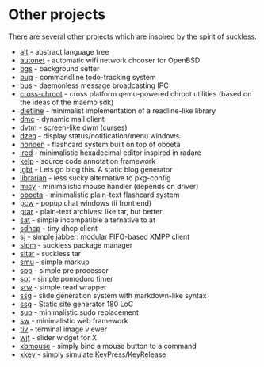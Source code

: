 Other projects
==============
There are several other projects which are inspired by the spirit of suckless.

* [alt](https://github.com/radare/alt) - abstract language tree
* [autonet](https://github.com/mrdomino/autonet) - automatic wifi network chooser for OpenBSD
* [bgs](https://github.com/Gottox/bgs) - background setter
* [bug](http://vicerveza.homeunix.net/~viric/soft/bug/) - commandline todo-tracking system
* [bus](https://github.com/maandree/bus) - daemonless message broadcasting IPC
* [cross-chroot](https://github.com/radare/cross-chroot) - cross platform qemu-powered chroot utilities (based on the ideas of the maemo sdk)
* [dietline](https://github.com/radare/radare2/blob/master/libr/cons/dietline.c) - minimalist implementation of a readline-like library
* [dmc](//oldgit.suckless.org/dmc/) - dynamic mail client
* [dvtm](http://www.brain-dump.org/projects/dvtm/) - screen-like dwm (curses)
* [dzen](https://github.com/robm/dzen) - display status/notification/menu windows
* [honden](https://github.com/joodan-van-github/honden) - flashcard system built on top of oboeta
* [ired](https://github.com/radare/ired) - minimalistic hexadecimal editor inspired in radare
* [kelp](http://kelp.sf.net) - source code annotation framework
* [lgbt](https://dev.yeuxdelibad.net/lgbt.tgz) - Lets go blog this. A static blog generator 
* [librarian](https://github.com/maandree/librarian) - less sucky alternative to pkg-config
* [micy](https://github.com/radare/toys/tree/master/micy) - minimalistic mouse handler (depends on driver)
* [oboeta](https://github.com/joodan-van-github/oboeta) - minimalistic plain-text flashcard system
* [pcw](https://bitbucket.org/emg/pcw) - popup chat windows (ii front end)
* [ptar](https://github.com/joodan-van-github/ptar) - plain-text archives: like tar, but better
* [sat](https://github.com/maandree/sat) - simple incompatible alternative to at
* [sdhcp](https://git.2f30.org/sdhcp) - tiny dhcp client
* [sj](https://github.com/younix/sj) - simple jabber: modular FIFO-based XMPP client
* [slpm](https://github.com/radare/slpm) - suckless package manager
* [sltar](https://github.com/Gottox/sltar) - suckless tar
* [smu](https://github.com/Gottox/smu) - simple markup
* [spp](https://github.com/radare/spp) - simple pre processor
* [spt](https://github.com/pickfire/spt) - simple pomodoro timer
* [srw](https://bitbucket.org/emg/srw) - simple read wrapper
* [ssg](https://github.com/jroimartin/ssg) - slide generation system with markdown-like syntax
* [ssg](https://www.romanzolotarev.com/ssg.html) - Static site generator 180 LoC
* [sup](//oldgit.suckless.org/sup/) - minimalistic sudo replacement
* [sw](https://github.com/jroimartin/sw) - minimalistic web framework
* [tiv](https://github.com/radare/tiv) - terminal image viewer
* [wjt](https://github.com/ianremmler/wjt) - slider widget for X
* [xbmouse](https://github.com/vlaadbrain/xbmouse) - simply bind a mouse button to a command
* [xkev](https://github.com/vlaadbrain/xkev) - simply simulate KeyPress/KeyRelease
